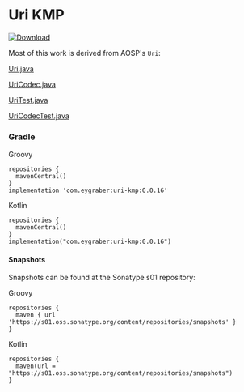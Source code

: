 # Uri KMP

[![Download](https://img.shields.io/maven-central/v/com.eygraber/uri-kmp/0.0.16)](https://search.maven.org/artifact/com.eygraber/uri-kmp)

Most of this work is derived from AOSP's `Uri`:

[Uri.java](https://android.googlesource.com/platform/frameworks/base/+/8f721b9229a91164346b595de73048034e7e7422/core/java/android/net/Uri.java)

[UriCodec.java](https://android.googlesource.com/platform/frameworks/base/+/c3a27297c4643f55f619a68e1f45d87e606c7590/core/java/android/net/UriCodec.java)

[UriTest.java](https://android.googlesource.com/platform/frameworks/base/+/8f721b9229a91164346b595de73048034e7e7422/core/tests/coretests/src/android/net/UriTest.java)

[UriCodecTest.java](https://android.googlesource.com/platform/frameworks/base/+/8f721b9229a91164346b595de73048034e7e7422/core/tests/coretests/src/android/net/UriCodecTest.java)

### Gradle

Groovy
```
repositories {
  mavenCentral()
}
implementation 'com.eygraber:uri-kmp:0.0.16'
```

Kotlin
```
repositories {
  mavenCentral()
}
implementation("com.eygraber:uri-kmp:0.0.16")
```

#### Snapshots

Snapshots can be found at the Sonatype s01 repository:

Groovy
```
repositories {
  maven { url 'https://s01.oss.sonatype.org/content/repositories/snapshots' }
}
```

Kotlin
```
repositories {
  maven(url = "https://s01.oss.sonatype.org/content/repositories/snapshots")
}
```
